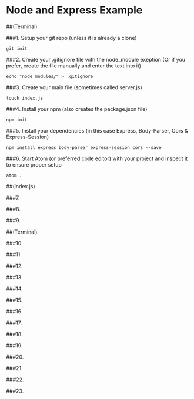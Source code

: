 Node and Express Example
========================

##(Terminal)

###1. Setup your git repo (unless it is already a clone)
```
git init
```

###2. Create your .gitignore file with the node_module exeption (Or if you prefer, create the file manually and enter the text into it)
```
echo "node_modules/" > .gitignore
```

###3. Create your main file (sometimes called server.js)
```
touch index.js
```

###4. Install your npm (also creates the package.json file)
```
npm init
```

###5. Install your dependencies (in this case Express, Body-Parser, Cors & Express-Session)
```
npm install express body-parser express-session cors --save
```

###6. Start Atom (or preferred code editor) with your project and inspect it to ensure proper setup
```
atom .
```

##(index.js)

###7.

###8.

###9.

##(Terminal)

###10.

###11.

###12.

###13.

###14.

###15.

###16.

###17.

###18.

###19.

###20.

###21.

###22.

###23.
